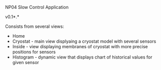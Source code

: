 NP04 Slow Control Application

v0.1*.*

Consists from several views:
- Home
- Cryostat - main view displyaing a cryostat model with several sensors
- Inside - view displaying membranes of cryostat with more precise positions for sensors
- Histogram - dynamic view that displays chart of historical values for given sensor
